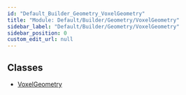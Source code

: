 ```yaml
---
id: "Default_Builder_Geometry_VoxelGeometry"
title: "Module: Default/Builder/Geometry/VoxelGeometry"
sidebar_label: "Default/Builder/Geometry/VoxelGeometry"
sidebar_position: 0
custom_edit_url: null
---
```


## Classes

- [VoxelGeometry](../classes/Default_Builder_Geometry_VoxelGeometry.VoxelGeometry.md)

